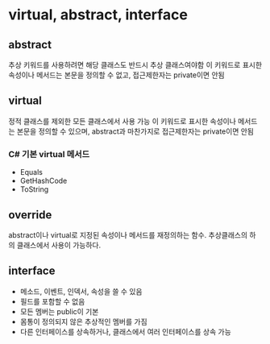 # virtual, abstract, interface

## abstract

추상 키워드를 사용하려면 해당 클래스도 반드시 추상 클래스여야함
이 키워드로 표시한 속성이나 메서드는 본문을 정의할 수 없고, 접근제한자는 private이면 안됨

## virtual

정적 클래스를 제외한 모든 클래스에서 사용 가능
이 키워드로 표시한 속성이나 메서드는 본문을 정의할 수 있으며, abstract과 마찬가지로 접근제한자는 private이면 안됨

### C# 기본 virtual 메서드

- Equals
- GetHashCode
- ToString

## override

abstract이나 virtual로 지정된 속성이나 메서드를 재정의하는 함수. 추상클래스의 하의 클래스에서 사용이 가능하다.

## interface

- 메소드, 이벤트, 인덱서, 속성을 쓸 수 있음
- 필드를 포함할 수 없음
- 모든 멤버는 public이 기본
- 몸통이 정의되지 않은 추상적인 멤버를 가짐
- 다른 인터페이스를 상속하거나, 클래스에서 여러 인터페이스를 상속 가능
